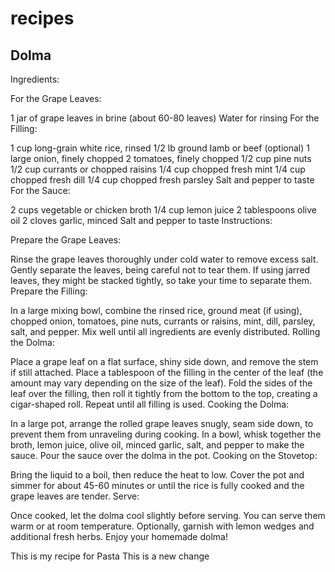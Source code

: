 # recipes
## Dolma
Ingredients:

For the Grape Leaves:

1 jar of grape leaves in brine (about 60-80 leaves)
Water for rinsing
For the Filling:

1 cup long-grain white rice, rinsed
1/2 lb ground lamb or beef (optional)
1 large onion, finely chopped
2 tomatoes, finely chopped
1/2 cup pine nuts
1/2 cup currants or chopped raisins
1/4 cup chopped fresh mint
1/4 cup chopped fresh dill
1/4 cup chopped fresh parsley
Salt and pepper to taste
For the Sauce:

2 cups vegetable or chicken broth
1/4 cup lemon juice
2 tablespoons olive oil
2 cloves garlic, minced
Salt and pepper to taste
Instructions:

Prepare the Grape Leaves:

Rinse the grape leaves thoroughly under cold water to remove excess salt.
Gently separate the leaves, being careful not to tear them. If using jarred leaves, they might be stacked tightly, so take your time to separate them.
Prepare the Filling:

In a large mixing bowl, combine the rinsed rice, ground meat (if using), chopped onion, tomatoes, pine nuts, currants or raisins, mint, dill, parsley, salt, and pepper. Mix well until all ingredients are evenly distributed.
Rolling the Dolma:

Place a grape leaf on a flat surface, shiny side down, and remove the stem if still attached.
Place a tablespoon of the filling in the center of the leaf (the amount may vary depending on the size of the leaf). Fold the sides of the leaf over the filling, then roll it tightly from the bottom to the top, creating a cigar-shaped roll. Repeat until all filling is used.
Cooking the Dolma:

In a large pot, arrange the rolled grape leaves snugly, seam side down, to prevent them from unraveling during cooking.
In a bowl, whisk together the broth, lemon juice, olive oil, minced garlic, salt, and pepper to make the sauce. Pour the sauce over the dolma in the pot.
Cooking on the Stovetop:

Bring the liquid to a boil, then reduce the heat to low. Cover the pot and simmer for about 45-60 minutes or until the rice is fully cooked and the grape leaves are tender.
Serve:

Once cooked, let the dolma cool slightly before serving. You can serve them warm or at room temperature. Optionally, garnish with lemon wedges and additional fresh herbs.
Enjoy your homemade dolma!


This is my recipe for Pasta
This is a new change

